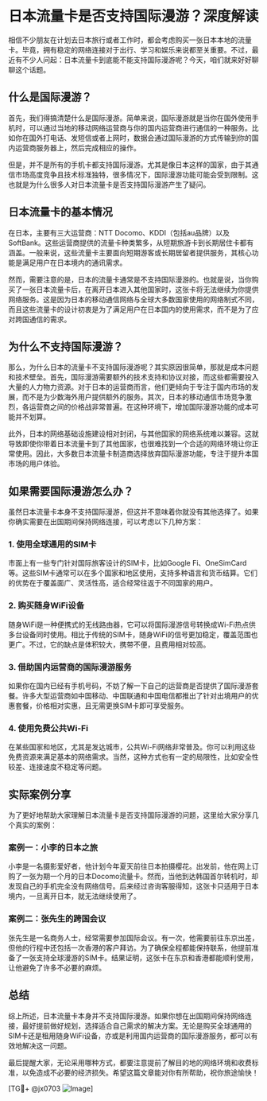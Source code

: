 # 日本流量卡是否支持国际漫游？深度解读

相信不少朋友在计划去日本旅行或者工作时，都会考虑购买一张日本本地的流量卡。毕竟，拥有稳定的网络连接对于出行、学习和娱乐来说都至关重要。不过，最近有不少人问起：日本流量卡到底能不能支持国际漫游呢？今天，咱们就来好好聊聊这个话题。

## 什么是国际漫游？

首先，我们得搞清楚什么是国际漫游。简单来说，国际漫游就是当你在国外使用手机时，可以通过当地的移动网络运营商与你的国内运营商进行通信的一种服务。比如你在国外打电话、发短信或者上网时，数据会通过国际漫游的方式传输到你的国内运营商服务器上，然后完成相应的操作。

但是，并不是所有的手机卡都支持国际漫游。尤其是像日本这样的国家，由于其通信市场高度竞争且技术标准独特，很多情况下，国际漫游功能可能会受到限制。这也就是为什么很多人对日本流量卡是否支持国际漫游产生了疑问。

## 日本流量卡的基本情况

在日本，主要有三大运营商：NTT Docomo、KDDI（包括au品牌）以及SoftBank。这些运营商提供的流量卡种类繁多，从短期旅游卡到长期居住卡都有涵盖。一般来说，这些流量卡主要面向短期游客或长期居留者提供服务，其核心功能是满足用户在日本境内的通讯需求。

然而，需要注意的是，日本的流量卡通常是不支持国际漫游的。也就是说，当你购买了一张日本流量卡后，在离开日本进入其他国家时，这张卡将无法继续为你提供网络服务。这是因为日本的移动通信网络与全球大多数国家使用的网络制式不同，而且这些流量卡的设计初衷是为了满足用户在日本国内的使用需求，而不是为了应对跨国通信的需求。

## 为什么不支持国际漫游？

那么，为什么日本的流量卡不支持国际漫游呢？其实原因很简单，那就是成本问题和技术壁垒。首先，国际漫游需要额外的技术支持和协议对接，而这些都需要投入大量的人力物力资源。对于日本的运营商而言，他们更倾向于专注于国内市场的发展，而不是为少数海外用户提供额外的服务。其次，日本的移动通信市场竞争激烈，各运营商之间的价格战非常普遍。在这种环境下，增加国际漫游功能的成本可能并不划算。

此外，日本的网络基础设施建设相对封闭，与其他国家的网络系统难以兼容。这就导致即使你带着日本流量卡到了其他国家，也很难找到一个合适的网络环境让你正常使用。因此，大多数日本流量卡制造商选择放弃国际漫游功能，专注于提升本国市场的用户体验。

## 如果需要国际漫游怎么办？

虽然日本流量卡本身不支持国际漫游，但这并不意味着你就没有其他选择了。如果你确实需要在出国期间保持网络连接，可以考虑以下几种方案：

### 1. 使用全球通用的SIM卡

市面上有一些专门针对国际旅客设计的SIM卡，比如Google Fi、OneSimCard等。这些SIM卡通常可以在多个国家和地区使用，支持多种语言和货币结算。它们的优势在于覆盖面广、灵活性高，适合经常往返于不同国家的用户。

### 2. 购买随身WiFi设备

随身WiFi是一种便携式的无线路由器，它可以将国际漫游信号转换成Wi-Fi热点供多台设备同时使用。相比于传统的SIM卡，随身WiFi的信号更加稳定，覆盖范围也更广。不过，它的缺点是体积较大，携带不便，且费用相对较高。

### 3. 借助国内运营商的国际漫游服务

如果你在国内已经有手机号码，不妨了解一下自己的运营商是否提供了国际漫游套餐。许多大型运营商如中国移动、中国联通和中国电信都推出了针对出境用户的优惠套餐，价格相对实惠，且无需更换SIM卡即可享受服务。

### 4. 使用免费公共Wi-Fi

在某些国家和地区，尤其是发达城市，公共Wi-Fi网络非常普及。你可以利用这些免费资源来满足基本的网络需求。当然，这种方式也有一定的局限性，比如安全性较差、连接速度不稳定等问题。

## 实际案例分享

为了更好地帮助大家理解日本流量卡是否支持国际漫游的问题，这里给大家分享几个真实的案例：

### 案例一：小李的日本之旅

小李是一名摄影爱好者，他计划今年夏天前往日本拍摄樱花。出发前，他在网上订购了一张为期一个月的日本Docomo流量卡。然而，当他到达韩国首尔转机时，却发现自己的手机完全没有网络信号。后来经过咨询客服得知，这张卡只适用于日本境内，一旦离开日本，就无法继续使用了。

### 案例二：张先生的跨国会议

张先生是一名商务人士，经常需要参加国际会议。有一次，他需要前往东京出差，但他的行程中还包括一次香港的客户拜访。为了确保全程都能保持联系，他提前准备了一张支持全球漫游的SIM卡。结果证明，这张卡在东京和香港都能顺利使用，让他避免了许多不必要的麻烦。

## 总结

综上所述，日本流量卡本身并不支持国际漫游。如果你想在出国期间保持网络连接，最好提前做好规划，选择适合自己需求的解决方案。无论是购买全球通用的SIM卡还是租用随身WiFi设备，亦或是利用国内运营商的国际漫游服务，都可以有效地解决这一问题。

最后提醒大家，无论采用哪种方式，都要注意提前了解目的地的网络环境和收费标准，以免造成不必要的经济损失。希望这篇文章能对你有所帮助，祝你旅途愉快！

[TG💪+ @jx0703 ![Image](https://github.com/user-attachments/assets/dbca1d08-cadb-493c-b0ec-ad6f7a83f270)]